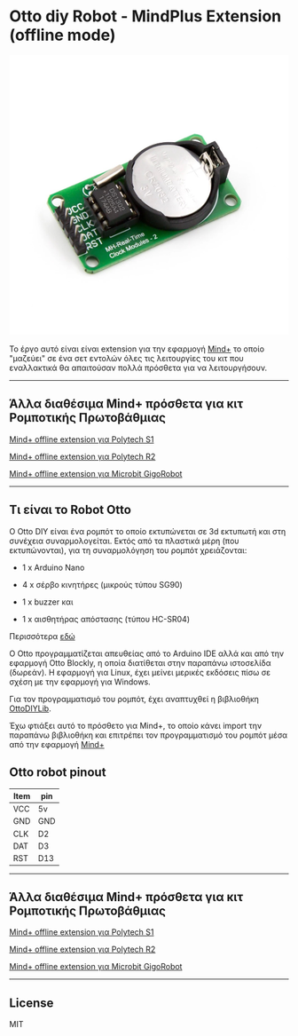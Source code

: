# Otto diy Robot - MindPlus Extension (offline mode)

![](./arduinoC/_images/featured.png)

Το έργο αυτό είναι είναι extension για την εφαρμογή [Mind+](https://mindplus.cc/) το οποίο "μαζεύει" σε ένα σετ εντολών όλες τις λειτουργίες του κιτ που εναλλακτικά θα απαιτούσαν πολλά πρόσθετα για να λειτουργήσουν. 

---------------------------------------------------------

## Άλλα διαθέσιμα Mind+ πρόσθετα για κιτ Ρομποτικής Πρωτοβάθμιας

[Mind+ offline extension για Polytech S1](https://gitlab.com/ale3andro/mindplus_ext_s1)

[Mind+ offline extension για Polytech R2](https://gitlab.com/ale3andro/mindplus_ext_r2)

[Mind+ offline extension για Microbit GigoRobot](https://github.com/ale3andro/mindplus_ext_gigorobot)

---------------------------------------------------------

## Τι είναι το Robot Otto

Ο Otto DIY είναι ένα ρομπότ το οποίο εκτυπώνεται σε 3d εκτυπωτή και στη συνέχεια συναρμολογείται. Εκτός από τα πλαστικά μέρη (που εκτυπώνονται), για τη συναρμολόγηση του ρομπότ χρειάζονται:

* 1 x Arduino Nano

* 4 x σέρβο κινητήρες (μικρούς τύπου SG90)

* 1 x buzzer και 

* 1 x αισθητήρας απόστασης (τύπου HC-SR04)

Περισσότερα [εδώ](https://www.ottodiy.com/)

O Otto προγραμματίζεται απευθείας από το Arduino IDE αλλά και από την εφαρμογή Otto Blockly, η οποία διατίθεται στην παραπάνω ιστοσελίδα (δωρεάν). Η εφαρμογή για Linux, έχει μείνει μερικές εκδόσεις πίσω σε σχέση με την εφαρμογή για Windows. 

Για τον προγραμματισμό του ρομπότ, έχει αναπτυχθεί η βιβλιοθήκη [OttoDIYLib](https://github.com/OttoDIY/OttoDIYLib).

Έχω φτιάξει αυτό το πρόσθετο για Mind+, το οποίο κάνει import την παραπάνω βιβλιοθήκη και επιτρέπει τον προγραμματισμό του ρομπότ μέσα από την εφαρμογή [Mind+](https://mindplus.cc/)

## Otto robot pinout


| Item | pin |
|---|---|
| VCC | 5v |
| GND |  GND
| CLK | D2 
| DAT | D3 
| RST | D13

---------------------------------------------------------

## Άλλα διαθέσιμα Mind+ πρόσθετα για κιτ Ρομποτικής Πρωτοβάθμιας

[Mind+ offline extension για Polytech S1](https://gitlab.com/ale3andro/mindplus_ext_s1)

[Mind+ offline extension για Polytech R2](https://gitlab.com/ale3andro/mindplus_ext_r2)

[Mind+ offline extension για Microbit GigoRobot](https://github.com/ale3andro/mindplus_ext_gigorobot)

---------------------------------------------------------

## License

MIT

